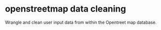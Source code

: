 # openstreetmap data cleaning
Wrangle and clean user input data from within the Opentreet map database. 
